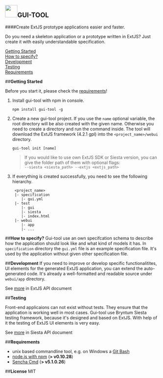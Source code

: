 
<a href="#"><img src="https://raw.githubusercontent.com/vartomi/gui-tool/master/gui_tool_logo.png" height="40"></a>**GUI-TOOL**
----------------------

####Create ExtJS prototype applications easier and faster.

Do you need a skeleton application or a prototype written in ExtJS? Just create it with easily understandable specification.

[Getting Started](#getting-started)<br/>
[How to specify?](#specification)<br/>
[Development](#development)<br/>
[Testing](#testing)<br/>
[Requirements](#requirements)

##**Getting Started**

Before you start it, please check the [requirements](#requirements)!

 1.  Install gui-tool with npm in console.
      
      `npm install gui-tool -g`
 
 
 2. Create a new gui-tool project. If you use the `name` optional variable, the root directory will be also created with the given name. Otherwise you need to create a directory and run the command inside. The tool will download the ExtJS framework (4.2.1 gpl) into the `<project_name>/webui` directory.
 
     `gui-tool init [name]`
    > If you would like to use own ExtJS SDK or Siesta version, you can give the folder path of them with optional flags:
      <br/>`--siesta <siesta_path> --extjs <extjs_path>`
    
 
 3. If everything is created successfully, you need to see the following hierarchy.
    ```
     <project_name>
     |- specification
        |- gui.yml
     |- test
        |- gui
        |- siesta
        |- index.html
     |- webui
        |- app
        |- ...
    ```

<a name="specification"></a>
##**How to specify?**
Gui-tool use an own specifcation schema to describe how the application should look like and what kind of models it has. In `specification` directory the `gui.yml` file is an example specification file. It's used by the application without given other specification file.

<a name="development"></a>
##**Development**
If you need to improve or develop specific functionalitites, UI elements for the generated ExtJS application, you can extend the auto-generated code. It's already a well-formatted and readable source under `webui/app` directory.

See [more](http://docs.sencha.com/extjs/4.2.1/) in ExtJS API document

<a name="testing"></a>
##**Testing**

Front-end applicaions can not exist without tests. They ensure that the application is working well in most cases. Gui-tool use Bryntum Siesta testing framework, because it's designed and based on ExtJS. With help of it the testing of ExtJS UI elements is very easy.

See [more](http://www.bryntum.com/docs/siesta/#!/api) in Siesta API document

<a name="requirements"></a>
##**Requirements**

 - unix based commandline tool, e.g. on Windows a [Git Bash](http://git-scm.com/downloads)
 - [node.js with npm](http://nodejs.org/download/) (**> v0.10.28**)
 - [Sencha Cmd](http://www.sencha.com/products/sencha-cmd/download) (**> v5.1.0.26**)

##**License**
MIT
